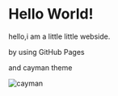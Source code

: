 # Hello World!

hello,i am a little little webside.

by using GitHub Pages

and cayman theme

![cayman](https://github.com/pages-themes/cayman/raw/master/thumbnail.png "cayman")

